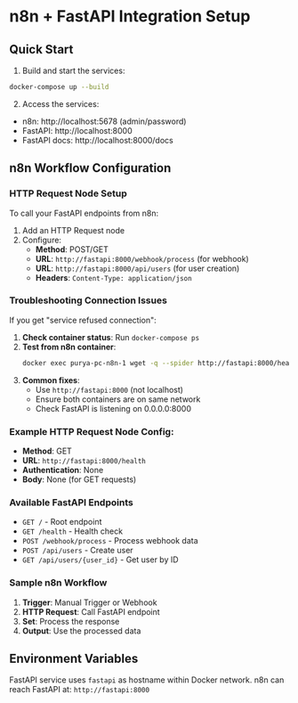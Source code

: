 # n8n + FastAPI Integration Setup

## Quick Start

1. Build and start the services:
```bash
docker-compose up --build
```

2. Access the services:
- n8n: http://localhost:5678 (admin/password)
- FastAPI: http://localhost:8000
- FastAPI docs: http://localhost:8000/docs

## n8n Workflow Configuration

### HTTP Request Node Setup
To call your FastAPI endpoints from n8n:

1. Add an HTTP Request node
2. Configure:
   - **Method**: POST/GET
   - **URL**: `http://fastapi:8000/webhook/process` (for webhook)
   - **URL**: `http://fastapi:8000/api/users` (for user creation)
   - **Headers**: `Content-Type: application/json`

### Troubleshooting Connection Issues

If you get "service refused connection":

1. **Check container status**: Run `docker-compose ps`
2. **Test from n8n container**: 
   ```bash
   docker exec purya-pc-n8n-1 wget -q --spider http://fastapi:8000/health
   ```
3. **Common fixes**:
   - Use `http://fastapi:8000` (not localhost)
   - Ensure both containers are on same network
   - Check FastAPI is listening on 0.0.0.0:8000

### Example HTTP Request Node Config:
- **Method**: GET
- **URL**: `http://fastapi:8000/health`
- **Authentication**: None
- **Body**: None (for GET requests)

### Available FastAPI Endpoints

- `GET /` - Root endpoint
- `GET /health` - Health check
- `POST /webhook/process` - Process webhook data
- `POST /api/users` - Create user
- `GET /api/users/{user_id}` - Get user by ID

### Sample n8n Workflow

1. **Trigger**: Manual Trigger or Webhook
2. **HTTP Request**: Call FastAPI endpoint
3. **Set**: Process the response
4. **Output**: Use the processed data

## Environment Variables

FastAPI service uses `fastapi` as hostname within Docker network.
n8n can reach FastAPI at: `http://fastapi:8000`